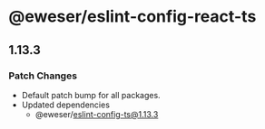 # @eweser/eslint-config-react-ts

## 1.13.3

### Patch Changes

- Default patch bump for all packages.
- Updated dependencies
  - @eweser/eslint-config-ts@1.13.3
